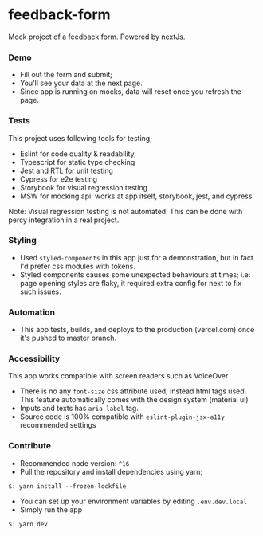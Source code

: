 # feedback-form
Mock project of a feedback form. Powered by nextJs.

### Demo
* Fill out the form and submit;
* You'll see your data at the next page.
* Since app is running on mocks, data will reset once you refresh the page.

### Tests
This project uses following tools for testing;
* Eslint for code quality & readability,
* Typescript for static type checking
* Jest and RTL for unit testing
* Cypress for e2e testing
* Storybook for visual regression testing
* MSW for mocking api: works at app itself, storybook, jest, and cypress

Note: Visual regression testing is not automated. This can be done with percy integration in a real project.

### Styling
* Used `styled-components` in this app just for a demonstration, but in fact I'd prefer css modules with tokens.
* Styled components causes some unexpected behaviours at times; i.e: page opening styles are flaky, it required extra config for next to fix such issues.

### Automation
* This app tests, builds, and deploys to the production (vercel.com) once it's pushed to master branch.

### Accessibility
This app works compatible with screen readers such as VoiceOver
* There is no any `font-size` css attribute used; instead html tags used. This feature automatically comes with the design system (material ui)
* Inputs and texts has `aria-label` tag.
* Source code is 100% compatible with `eslint-plugin-jsx-a11y` recommended settings

### Contribute

* Recommended node version: `^16`
* Pull the repository and install dependencies using yarn;

`$: yarn install --frozen-lockfile`

* You can set up your environment variables by editing `.env.dev.local`
* Simply run the app

`$: yarn dev`
